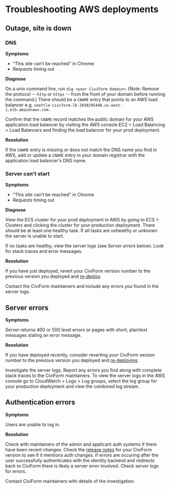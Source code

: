 # Troubleshooting AWS deployments

## Outage, site is down

### DNS

**Symptoms**

- "This site can’t be reached" in Chrome
- Requests timing out

**Diagnose**

On a unix command line, run `dig <your CiviForm domain>`. (Note: Remove the protocol -- `http` or `https` -- from the front of your domain before running the command.) There should be a `CNAME` entry that points to an AWS
load balancer e.g. `seattle-civiform-lb-2038295446.us-west-1.elb.amazonaws.com.`

Confirm that the `CNAME` record matches the public domain for your AWS application load balancer by visiting
the AWS console EC2 > Load Balancing > Load Balancers and finding the load balancer for your prod deployment.

**Resolution**

If the `CNAME` entry is missing or does not match the DNS name you find in AWS, add or update a `CNAME` entry in your domain registrar with the application load balancer's DNS name.

### Server can't start

**Symptoms**

- "This site can’t be reached" in Chrome
- Requests timing out

**Diagnose**

View the ECS cluster for your prod deployment in AWS by going to ECS > Clusters and clicking the cluster for your production deployment. There should be at least one healthy task. If all tasks are unhealthy or unknown the server is unable to start.

If no tasks are healthy, view the server logs (see _Server errors_ below). Look for stack traces and error messages.

**Resolution**

If you have just deployed, revert your CiviForm version number to the previous version you deployed and [re-deploy](https://docs.civiform.us/it-manual/sre-playbook/upgrading-to-a-new-release).

Contact the CiviForm maintainers and include any errors you found in the server logs.

## Server errors

**Symptoms**

Server returns 400 or 500 level errors or pages with short, plaintext messages stating an error message.

**Resolution**

If you have deployed recently, consider reverting your CiviForm version number to the previous version you deployed and [re-deploying](https://docs.civiform.us/it-manual/sre-playbook/upgrading-to-a-new-release).

Investigate the server logs. Report any errors you find along with complete stack traces to the CiviForm maintainers. To view the server logs in the AWS console go to CloudWatch > Logs > Log groups, select the log group for your production deployment and view the combined log stream.

## Authentication errors

**Symptoms**

Users are unable to log in.

**Resolution**

Check with maintainers of the admin and applicant auth systems if there have been recent changes. Check the [release notes](https://github.com/civiform/civiform/releases/) for your CiviForm version to see if it mentions auth changes. If errors are occuring after the user successfully authenticates with the identity backend and redirects back to CiviForm there is likely a server error involved. Check server logs for errors.

Contact CiviForm maintainers with details of the investigation.

